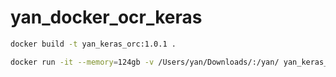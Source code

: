 # yan_docker_ocr_keras

```bash
docker build -t yan_keras_orc:1.0.1 .

docker run -it --memory=124gb -v /Users/yan/Downloads/:/yan/ yan_keras_orc:1.0.1
```
